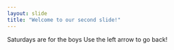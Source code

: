 ```yaml
---
layout: slide
title: "Welcome to our second slide!"
---
```

Saturdays are for the boys
Use the left arrow to go back!
